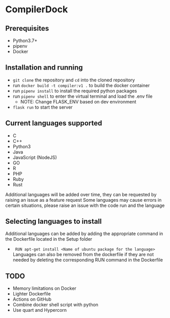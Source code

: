 # CompilerDock
## Prerequisites
* Python3.7+
* pipenv
* Docker
## Installation and running
* ```git clone``` the repository and ```cd``` into the cloned repository
* run ```docker build -t compiler:v1 .``` to build the docker container
* run ```pipenv install``` to install the required python packages
* run ```pipenv shell``` to enter the virtual terminal and load the .env file
  * NOTE: Change FLASK_ENV based on dev environment
* ```flask run``` to start the server
  
## Current languages supported 
* C
* C++
* Python3
* Java
* JavaScript (NodeJS)
* GO
* R
* PHP
* Ruby
* Rust

Additional languages will be added over time, they can be requested by raising an issue as a feature request
Some languages may cause errors in certain situations, please raise an issue with the code run and the language

## Selecting languages to install
Additional languages can be added by adding the appropriate command in the Dockerfile located in the Setup folder
* ``` RUN apt-get install <Name of ubuntu package for the language>```
Languages can also be removed from the dockerfile if they are not needed by deleting the corresponding RUN command in the Dockerfile


## TODO
* Memory limitations on Docker
* Lighter Dockerfile
* Actions on GitHub
* Combine docker shell script with python
* Use quart and Hypercorn
